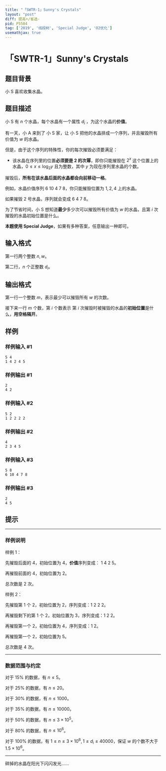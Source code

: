 ```yaml
---
title: "「SWTR-1」Sunny's Crystals"
layout: "post"
diff: 提高+/省选-
pid: P5584
tag: ['2019', '线段树', 'Special Judge', 'O2优化']
usemathjax: true
---
```


# 「SWTR-1」Sunny's Crystals
## 题目背景

小 $\mathrm{S}$ 喜欢收集水晶。
## 题目描述

小 $\mathrm{S}$ 有 $n$ 个水晶，每个水晶有一个属性 $d_i$ ，为这个水晶的**价值**。

有一天，小 $\mathrm{A}$ 来到了 小 $\mathrm{S}$ 家，让 小 $\mathrm{S}$ 把他的水晶排成一个序列，并且摧毁所有价值为 $w$ 的水晶。

但是，由于这个序列的特殊性，你的每次摧毁必须要满足：

- 该水晶在序列里的位置**必须要是 $2$ 的次幂**，即你只能摧毁在 $2^x$ 这个位置上的水晶，$0\leq x \leq \log_2 y$ 且为整数，其中 $y$ 为现在序列里水晶的个数。

摧毁后，**所有在该水晶后面的水晶都会向前移动一格**。

例如，水晶价值序列 $6\  10\  4\  7\  8$，你只能摧毁位置为 $1,2,4$ 上的水晶。

如果摧毁 $2$ 号水晶，序列就会变成 $6\  4\  7\  8$。

为了节省时间，小 $\mathrm{S}$ 想知道**最少**多少次可以摧毁所有价值为 $w$ 的水晶，且第 $i$ 次摧毁的水晶初始位置是什么。

**本题使用 Special Judge**，如果有多种答案，任意输出一种即可。
## 输入格式

第一行两个整数 $n,w$。

第二行，$n$ 个正整数 $d_i$。
## 输出格式

第一行一个整数 $m$，表示最少可以摧毁所有 $w$ 的次数。

接下来一行 $m$ 个数，第 $i$ 个数表示 第 $i$ 次摧毁时被摧毁的水晶的**初始位置**是什么，**用空格隔开**。

## 样例

### 样例输入 #1
```
5 4
1 4 2 4 5
```
### 样例输出 #1
```
2
4 2
```
### 样例输入 #2
```
5 2
1 2 2 2 2
```
### 样例输出 #2
```
4
2 3 4 5
```
### 样例输入 #3
```
5 8
6 10 4 7 8
```
### 样例输出 #3
```
2
4 5
```
## 提示

---

### 样例说明

样例 $1$：

先摧毁后面的 $4$，初始位置为 $4$，**价值**序列变成： $1\  4\  2\  5$。

再摧毁前面的 $4$，初始位置为 $2$。

总次数是 $2$ 次。

样例 $2$：

先摧毁第 $1$ 个 $2$，初始位置为 $2$，序列变成：$1\  2\  2\  2$。

再摧毁剩下的第 $1$ 个 $2$，初始位置为 $3$，序列变成：$1\  2\  2$。

再摧毁第一个 $2$，初始位置为 $4$，序列变成：$1\  2$。

再摧毁第一个 $2$，初始位置为 $5$。

总次数是 $4$ 次。

---

### 数据范围与约定

对于 $15\%$ 的数据，有 $n\leq5$。

对于 $25\%$ 的数据，有 $n\leq20$。

对于 $30\%$ 的数据，有 $n\leq1000$。

对于 $35\%$ 的数据，有 $n\leq10000$。

对于 $50\%$ 的数据，有 $n\leq3\times 10^5$。

对于 $80\%$ 的数据，有 $n\leq10^6$。

对于 $100\%$ 的数据，有 $1\leq n\leq3\times 10^6,1\leq d_i\leq 40000$，保证 $w$ 的个数不大于 $1.5\times 10^6$。

---

碎掉的水晶在阳光下闪闪发光……
